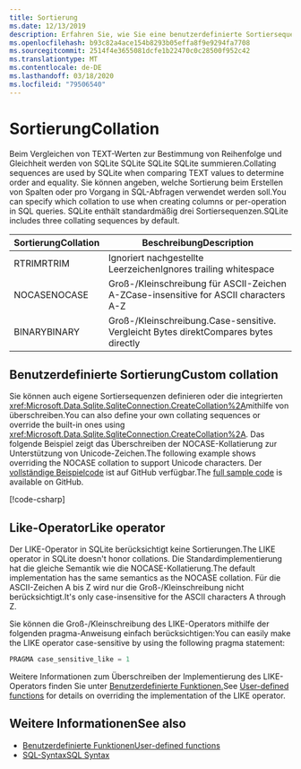 ```yaml
---
title: Sortierung
ms.date: 12/13/2019
description: Erfahren Sie, wie Sie eine benutzerdefinierte Sortiersequenz erstellen.
ms.openlocfilehash: b93c82a4ace154b8293b05effa8f9e9294fa7708
ms.sourcegitcommit: 2514f4e3655081dcfe1b22470c0c28500f952c42
ms.translationtype: MT
ms.contentlocale: de-DE
ms.lasthandoff: 03/18/2020
ms.locfileid: "79506540"
---
```

# <a name="collation"></a><span data-ttu-id="08858-103">Sortierung</span><span class="sxs-lookup"><span data-stu-id="08858-103">Collation</span></span>

<span data-ttu-id="08858-104">Beim Vergleichen von TEXT-Werten zur Bestimmung von Reihenfolge und Gleichheit werden von SQLite SQLite SQLite SQLite summieren.</span><span class="sxs-lookup"><span data-stu-id="08858-104">Collating sequences are used by SQLite when comparing TEXT values to determine order and equality.</span></span> <span data-ttu-id="08858-105">Sie können angeben, welche Sortierung beim Erstellen von Spalten oder pro Vorgang in SQL-Abfragen verwendet werden soll.</span><span class="sxs-lookup"><span data-stu-id="08858-105">You can specify which collation to use when creating columns or per-operation in SQL queries.</span></span> <span data-ttu-id="08858-106">SQLite enthält standardmäßig drei Sortiersequenzen.</span><span class="sxs-lookup"><span data-stu-id="08858-106">SQLite includes three collating sequences by default.</span></span>

| <span data-ttu-id="08858-107">Sortierung</span><span class="sxs-lookup"><span data-stu-id="08858-107">Collation</span></span> | <span data-ttu-id="08858-108">Beschreibung</span><span class="sxs-lookup"><span data-stu-id="08858-108">Description</span></span>                               |
| --------- | ----------------------------------------- |
| <span data-ttu-id="08858-109">RTRIM</span><span class="sxs-lookup"><span data-stu-id="08858-109">RTRIM</span></span>     | <span data-ttu-id="08858-110">Ignoriert nachgestellte Leerzeichen</span><span class="sxs-lookup"><span data-stu-id="08858-110">Ignores trailing whitespace</span></span>               |
| <span data-ttu-id="08858-111">NOCASE</span><span class="sxs-lookup"><span data-stu-id="08858-111">NOCASE</span></span>    | <span data-ttu-id="08858-112">Groß-/Kleinschreibung für ASCII-Zeichen A-Z</span><span class="sxs-lookup"><span data-stu-id="08858-112">Case-insensitive for ASCII characters A-Z</span></span> |
| <span data-ttu-id="08858-113">BINARY</span><span class="sxs-lookup"><span data-stu-id="08858-113">BINARY</span></span>    | <span data-ttu-id="08858-114">Groß-/Kleinschreibung.</span><span class="sxs-lookup"><span data-stu-id="08858-114">Case-sensitive.</span></span> <span data-ttu-id="08858-115">Vergleicht Bytes direkt</span><span class="sxs-lookup"><span data-stu-id="08858-115">Compares bytes directly</span></span>   |

## <a name="custom-collation"></a><span data-ttu-id="08858-116">Benutzerdefinierte Sortierung</span><span class="sxs-lookup"><span data-stu-id="08858-116">Custom collation</span></span>

<span data-ttu-id="08858-117">Sie können auch eigene Sortiersequenzen definieren oder die integrierten <xref:Microsoft.Data.Sqlite.SqliteConnection.CreateCollation%2A>mithilfe von überschreiben.</span><span class="sxs-lookup"><span data-stu-id="08858-117">You can also define your own collating sequences or override the built-in ones using <xref:Microsoft.Data.Sqlite.SqliteConnection.CreateCollation%2A>.</span></span> <span data-ttu-id="08858-118">Das folgende Beispiel zeigt das Überschreiben der NOCASE-Kollatierung zur Unterstützung von Unicode-Zeichen.</span><span class="sxs-lookup"><span data-stu-id="08858-118">The following example shows overriding the NOCASE collation to support Unicode characters.</span></span> <span data-ttu-id="08858-119">Der [vollständige Beispielcode](https://github.com/dotnet/samples/blob/master/snippets/standard/data/sqlite/CollationSample/Program.cs) ist auf GitHub verfügbar.</span><span class="sxs-lookup"><span data-stu-id="08858-119">The [full sample code](https://github.com/dotnet/samples/blob/master/snippets/standard/data/sqlite/CollationSample/Program.cs) is available on GitHub.</span></span>

[!code-csharp[](../../../../samples/snippets/standard/data/sqlite/CollationSample/Program.cs?name=snippet_Collation)]

## <a name="like-operator"></a><span data-ttu-id="08858-120">Like-Operator</span><span class="sxs-lookup"><span data-stu-id="08858-120">Like operator</span></span>

<span data-ttu-id="08858-121">Der LIKE-Operator in SQLite berücksichtigt keine Sortierungen.</span><span class="sxs-lookup"><span data-stu-id="08858-121">The LIKE operator in SQLite doesn't honor collations.</span></span> <span data-ttu-id="08858-122">Die Standardimplementierung hat die gleiche Semantik wie die NOCASE-Kollatierung.</span><span class="sxs-lookup"><span data-stu-id="08858-122">The default implementation has the same semantics as the NOCASE collation.</span></span> <span data-ttu-id="08858-123">Für die ASCII-Zeichen A bis Z wird nur die Groß-/Kleinschreibung nicht berücksichtigt.</span><span class="sxs-lookup"><span data-stu-id="08858-123">It's only case-insensitive for the ASCII characters A through Z.</span></span>

<span data-ttu-id="08858-124">Sie können die Groß-/Kleinschreibung des LIKE-Operators mithilfe der folgenden pragma-Anweisung einfach berücksichtigen:</span><span class="sxs-lookup"><span data-stu-id="08858-124">You can easily make the LIKE operator case-sensitive by using the following pragma statement:</span></span>

```sql
PRAGMA case_sensitive_like = 1
```

<span data-ttu-id="08858-125">Weitere Informationen zum Überschreiben der Implementierung des LIKE-Operators finden Sie unter [Benutzerdefinierte Funktionen.](user-defined-functions.md)</span><span class="sxs-lookup"><span data-stu-id="08858-125">See [User-defined functions](user-defined-functions.md) for details on overriding the implementation of the LIKE operator.</span></span>

## <a name="see-also"></a><span data-ttu-id="08858-126">Weitere Informationen</span><span class="sxs-lookup"><span data-stu-id="08858-126">See also</span></span>

* [<span data-ttu-id="08858-127">Benutzerdefinierte Funktionen</span><span class="sxs-lookup"><span data-stu-id="08858-127">User-defined functions</span></span>](user-defined-functions.md)
* [<span data-ttu-id="08858-128">SQL-Syntax</span><span class="sxs-lookup"><span data-stu-id="08858-128">SQL Syntax</span></span>](https://www.sqlite.org/lang.html)
